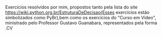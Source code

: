 Exercícios resolvidos por mim, propostos tanto pela lista do site https://wiki.python.org.br/EstruturaDeDecisao(Esses exercícios estão simbolizados como PyBr),bem como os exercícios do "Curso em Vídeo", ministrado pelo Professor Gustavo Guanabara, representados pela forma .CV

